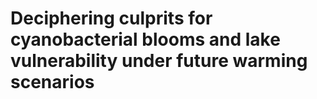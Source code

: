 # Deciphering culprits for cyanobacterial blooms and lake vulnerability under future warming scenarios
